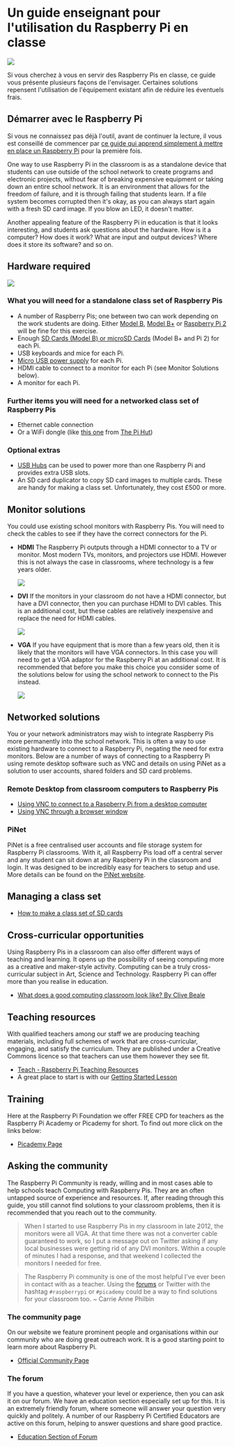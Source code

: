 # Un guide enseignant pour l'utilisation du Raspberry Pi en classe

![](cover.png)

Si vous cherchez à vous en servir des Raspberry Pis en classe, ce guide vous présente plusieurs façons de l'envisager. Certaines solutions repensent l'utilisation de l'équipement existant afin de réduire les éventuels frais.

## Démarrer avec le Raspberry Pi

Si vous ne connaissez pas déjà l'outil, avant de continuer la lecture, il vous est conseillé de commencer par [ce guide qui apprend simplement à mettre en place un Raspberry Pi](getting-started-guide.md) pour la première fois.

One way to use Raspberry Pi in the classroom is as a standalone device that students can use outside of the school network to create programs and electronic projects, without fear of breaking expensive equipment or taking down an entire school network. It is an environment that allows for the freedom of failure, and it is through failing that students learn. If a file system becomes corrupted then it's okay, as you can always start again with a fresh SD card image. If you blow an LED, it doesn't matter.

Another appealing feature of the Raspberry Pi in education is that it looks interesting, and students ask questions about the hardware. How is it a computer? How does it work? What are input and output devices? Where does it store its software? and so on.

## Hardware required

![](images/Raspberry-Pis.jpg)

### What you will need for a standalone class set of Raspberry Pis

- A number of Raspberry Pis; one between two can work depending on the work students are doing. Either [Model B](https://www.raspberrypi.org/products/model-b/), [Model B+](https://www.raspberrypi.org/products/model-b-plus/) or [Raspberry Pi 2](https://www.raspberrypi.org/products/raspberry-pi-2-model-b/) will be fine for this exercise.
- Enough [SD Cards (Model B) or microSD Cards](http://swag.raspberrypi.org/collections/frontpage/products/noobs-8gb-sd-card) (Model B+ and Pi 2) for each Pi.
- USB keyboards and mice for each Pi.
- [Micro USB power supply](http://swag.raspberrypi.org/collections/pi-kits/products/raspberry-pi-universal-power-supply) for each Pi.
- HDMI cable to connect to a monitor for each Pi (see Monitor Solutions below).
- A monitor for each Pi.

### Further items you will need for a networked class set of Raspberry Pis

- Ethernet cable connection
- Or a WiFi dongle (like [this one](http://thepihut.com/products/usb-wifi-adapter-for-the-raspberry-pi) from [The Pi Hut](http://thepihut.com/))

### Optional extras

- [USB Hubs](http://thepihut.com/products/7-port-usb-hub-for-the-raspberry-pi) can be used to power more than one Raspberry Pi and provides extra USB slots.
- An SD card duplicator to copy SD card images to multiple cards. These are handy for making a class set. Unfortunately, they cost £500 or more.

## Monitor solutions

You could use existing school monitors with Raspberry Pis. You will need to check the cables to see if they have the correct connectors for the Pi.

- **HDMI** The Raspberry Pi outputs through a HDMI connector to a TV or monitor. Most modern TVs, monitors, and projectors use HDMI. However this is not always the case in classrooms, where technology is a few years older.

  ![](images/HDMI-Connector.jpg)

- **DVI** If the monitors in your classroom do not have a HDMI connector, but have a DVI connector, then you can purchase HDMI to DVI cables. This is an additional cost, but these cables are relatively inexpensive and replace the need for HDMI cables.

  ![](images/Dvi-cable.jpg)

- **VGA** If you have equipment that is more than a few years old, then it is likely that the monitors will have VGA connectors. In this case you will need to get a VGA adaptor for the Raspberry Pi at an additional cost. It is recommended that before you make this choice you consider some of the solutions below for using the school network to connect to the Pis instead.

  ![](images/Vga-cable.jpg)

## Networked solutions

You or your network administrators may wish to integrate Raspberry Pis more permanently into the school network. This is often a way to use existing hardware to connect to a Raspberry Pi, negating the need for extra monitors. Below are a number of ways of connecting to a Raspberry Pi using remote desktop software such as VNC and details on using PiNet as a solution to user accounts, shared folders and SD card problems.

### Remote Desktop from classroom computers to Raspberry Pis

- [Using VNC to connect to a Raspberry Pi from a desktop computer](vnc-classroom-guide.md)
- [Using VNC through a browser window](vnc-browser-guide.md)

### PiNet
PiNet is a free centralised user accounts and file storage system for Raspberry Pi classrooms. With it, all Raspberry Pis load off a central server and any student can sit down at any Raspberry Pi in the classroom and login. It was designed to be incredibly easy for teachers to setup and use. More details can be found on the [PiNet website](http://pinet.org.uk/).   

## Managing a class set
- [How to make a class set of SD cards](class-sd-cards.md)

## Cross-curricular opportunities

Using Raspberry Pis in a classroom can also offer different ways of teaching and learning. It opens up the possibility of seeing computing more as a creative and maker-style activity. Computing can be a truly cross-curricular subject in Art, Science and Technology. Raspberry Pi can offer more than you realise in education.

- [What does a good computing classroom look like? By Clive Beale](http://www.raspberrypi.org/what-does-a-good-computing-classroom-look-like)

## Teaching resources

With qualified teachers among our staff we are producing teaching materials, including full schemes of work that are cross-curricular, engaging, and satisfy the curriculum. They are published under a Creative Commons licence so that teachers can use them however they see fit.

- [Teach - Raspberry Pi Teaching Resources](http://www.raspberrypi.org/resources/teach/)
- A great place to start is with our [Getting Started Lesson](http://www.raspberrypi.org/learning/getting-started-with-raspberry-pi-lesson/)

## Training

Here at the Raspberry Pi Foundation we offer FREE CPD for teachers as the Raspberry Pi Academy or Picademy for short. To find out more click on the links below:

- [Picademy Page](http://www.raspberrypi.org/picademy)

## Asking the community

The Raspberry Pi Community is ready, willing and in most cases able to help schools teach Computing with Raspberry Pis. They are an often untapped source of experience and resources. If, after reading through this guide, you still cannot find solutions to your classroom problems, then it is recommended that you reach out to the community.

> When I started to use Raspberry Pis in my classroom in late 2012, the monitors were all VGA. At that time there was not a converter cable guaranteed to work, so I put a message out on Twitter asking if any local businesses were getting rid of any DVI monitors. Within a couple of minutes I had a response, and that weekend I collected the monitors I needed for free.

> The Raspberry Pi community is one of the most helpful I've ever been in contact with as a teacher. Using the [forums](http://www.raspberrypi.org/forums) or Twitter with the hashtag `#raspberrypi` or `#picademy` could be a way to find solutions for your classroom too. ~ Carrie Anne Philbin

### The community page

On our website we feature prominent people and organisations within our community who are doing great outreach work. It is a good starting point to learn more about Raspberry Pi.
- [Official Community Page](http://www.raspberrypi.org/community/)

### The forum

If you have a question, whatever your level or experience, then you can ask it on our forum. We have an education section especially set up for this. It is an extremely friendly forum, where someone will answer your question very quickly and politely. A number of our Raspberry Pi Certified Educators are active on this forum, helping to answer questions and share good practice.
- [Education Section of Forum](http://www.raspberrypi.org/forums/viewforum.php?f=17&sid=f9cb8df1edfa3781e9a7afa26aaa4e42)
